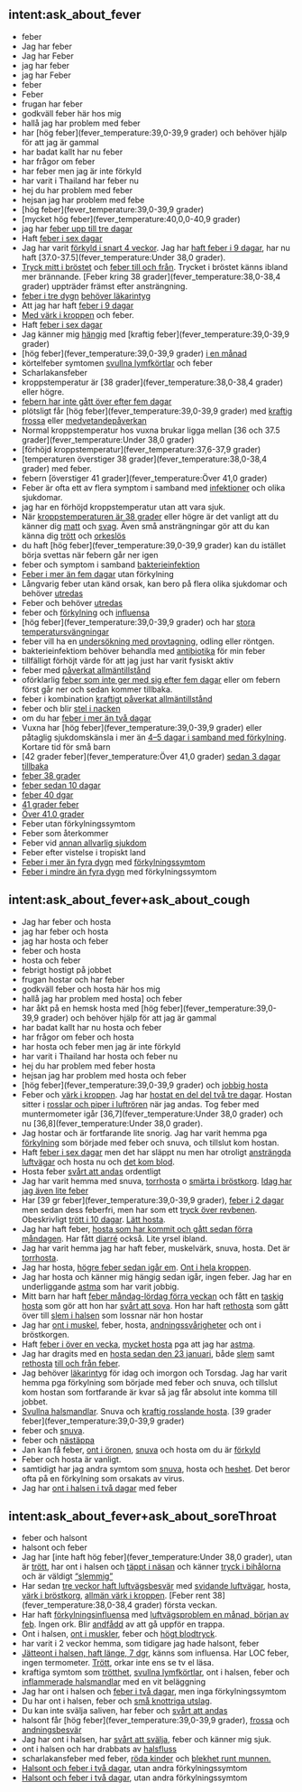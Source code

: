 ## intent:ask_about_fever
- feber
- Jag har feber
- Jag har Feber
- jag har feber
- jag har Feber
- feber
- Feber
- frugan har feber
- godkväll feber här hos mig
- hallå jag har problem med feber
- har [hög feber](fever_temperature:39,0-39,9 grader) och behöver hjälp för att jag är gammal
- har badat kallt har nu feber
- har frågor om feber
- har feber men jag är inte förkyld
- har varit i Thailand har feber nu
- hej du har problem med feber
- hejsan jag har problem med febe
- [hög feber](fever_temperature:39,0-39,9 grader)
- [mycket hög feber](fever_temperature:40,0,0-40,9 grader)
- jag har [feber upp till tre dagar](fever_length)
- Haft [feber i sex dagar](fever_length)
- Jag har varit [förkyld i snart 4 veckor](other_symptoms). Jag har [haft feber i 9 dagar](fever_length), har nu haft [37.0-37.5](fever_temperature:Under 38,0 grader).
- [Tryck mitt i bröstet](other_symptoms) och [feber till och från](fever_length). Trycket i bröstet känns ibland mer brännande. [Feber kring 38 grader](fever_temperature:38,0-38,4 grader) uppträder främst efter ansträngning.
- [feber i tre dygn](fever_length) [behöver läkarintyg](expectation)
- Att jag har haft [feber i 9 dagar](fever_length)
- [Med värk i kroppen](other_symptoms) och feber.
- Haft [feber i sex dagar](fever_length)
- Jag känner mig [hängig](other_symptoms) med [kraftig feber](fever_temperature:39,0-39,9 grader)
- [hög feber](fever_temperature:39,0-39,9 grader) [i en månad](fever_length)
- körtelfeber symtomen [svullna lymfkörtlar](other_symptoms) och feber
- Scharlakansfeber
- kroppstemperatur är [38 grader](fever_temperature:38,0-38,4 grader) eller högre.
- [febern har inte gått över efter fem dagar](fever_length)
- plötsligt får [hög feber](fever_temperature:39,0-39,9 grader) med [kraftig frossa](other_symptoms) eller [medvetandepåverkan](other_symptoms)
- Normal kroppstemperatur hos vuxna brukar ligga mellan [36 och 37.5 grader](fever_temperature:Under 38,0 grader)
- [förhöjd kroppstemperatur](fever_temperature:37,6-37,9 grader)
- [temperaturen överstiger 38 grader](fever_temperature:38,0-38,4 grader) med feber.
- febern [överstiger 41 grader](fever_temperature:Över 41,0 grader)
- Feber är ofta ett av flera symptom i samband med [infektioner](other_symptoms) och olika sjukdomar.
- jag har en förhöjd kroppstemperatur utan att vara sjuk. 
- När [kroppstemperaturen är 38 grader](fever_temperature) eller högre är det vanligt att du känner dig [matt](other_symptoms) och [svag](other_symptoms). Även små ansträngningar gör att du kan känna dig [trött](other_symptoms) och [orkeslös](other_symptoms)
- du haft [hög feber](fever_temperature:39,0-39,9 grader) kan du istället börja svettas när febern går ner igen
- feber och symptom i samband [bakterieinfektion](other_symptoms)
- [Feber i mer än fem dagar](fever_length) utan förkylning 
- Långvarig feber utan känd orsak, kan bero på flera olika sjukdomar och behöver [utredas](expectation)
- Feber och behöver [utredas](expectation)
- feber och [förkylning](other_symptoms) och [influensa](other_symptoms)
- [hög feber](fever_temperature:39,0-39,9 grader) och har [stora temperatursvängningar](other_symptoms)
- feber vill ha en [undersökning med provtagning](expectation), odling eller röntgen.
- bakterieinfektiom behöver behandla med [antibiotika](medication) för min feber
- tillfälligt förhöjt värde för att jag just har varit fysiskt aktiv
- feber med [påverkat allmäntillstånd](state_of_health:40)
- oförklarlig [feber som inte ger med sig efter fem dagar](fever_length) eller om febern först går ner och sedan kommer tillbaka.
- feber i kombination [kraftigt påverkat allmäntillstånd](state_of_health:20)
- feber och blir [stel i nacken](other_symptoms)
- om du har [feber i mer än två dagar](fever_length)
- Vuxna har [hög feber](fever_temperature:39,0-39,9 grader) eller påtaglig sjukdomskänsla i mer än [4–5 dagar i samband med förkylning](fever_length). Kortare tid för små barn
- [42 grader feber](fever_temperature:Över 41,0 grader) [sedan 3 dagar tillbaka](fever_length)
- [feber 38 grader](fever_temperature)
- [feber sedan 10 dagar](fever_length)
- [feber 40 dgar](fever_length)
- [41 grader feber](fever_temperature)
- [Över 41,0 grader](fever_temperature)
- Feber utan förkylningssymtom
- Feber som återkommer
- Feber vid [annan allvarlig sjukdom](other_symptoms)
- Feber efter vistelse i tropiskt land
- [Feber i mer än fyra dygn](fever_length) med [förkylningssymtom](other_symptoms)
- [Feber i mindre än fyra dygn](fever_length) med förkylningssymtom

## intent:ask_about_fever+ask_about_cough
- Jag har feber och hosta
- jag har feber och hosta
- jag har hosta och feber
- feber och hosta
- hosta och feber
- febrigt hostigt på jobbet
- frugan hostar och har feber
- godkväll feber och hosta här hos mig
- hallå jag har problem med hosta] och feber
- har åkt på en hemsk hosta med [hög feber](fever_temperature:39,0-39,9 grader) och behöver hjälp för att jag är gammal
- har badat kallt har nu hosta och feber
- har frågor om feber och hosta
- har hosta och feber men jag är inte förkyld
- har varit i Thailand har hosta och feber nu
- hej du har problem med feber hosta
- hejsan jag har problem med hosta och feber
- [hög feber](fever_temperature:39,0-39,9 grader) och [jobbig hosta](cough_shape)
- Feber och [värk i kroppen](other_symptoms). Jag har [hostat en del del två tre dagar](cough_length). Hostan sitter i [rosslar och piper i luftrören](cough_shape) när jag andas. Tog feber med muntermometer igår [36,7](fever_temperature:Under 38,0 grader) och nu [36,8](fever_temperature:Under 38,0 grader). 
- Jag hostar och är fortfarande lite snorig. Jag har varit hemma pga [förkylning](cough_cold) som började med feber och snuva, och tillslut kom hostan. 
- Haft [feber i sex dagar](fever_length) men det har släppt nu men har otroligt [ansträngda luftvägar](other_symptoms) och hosta nu och [det kom blod](other_symptoms). 
- Hosta feber [svårt att andas](other_symptoms) ordentligt
- Jag har varit hemma med snuva, [torrhosta](cough_shape) o [smärta i bröstkorg](other_symptoms). [Idag har jag även lite feber](fever_length) 
- Har [39 gr feber](fever_temperature:39,0-39,9 grader), [feber i 2 dagar](fever_length) men sedan dess feberfri, men har som ett [tryck över revbenen](other_symptoms). Obeskrivligt [trött i 10 dagar](other_symptoms). [Lätt hosta](cough_shape).
- Jag har haft feber, [hosta som har kommit och gått sedan förra måndagen](cough_length). Har fått [diarré](other_symptoms:Diarré) också. Lite yrsel ibland. 
- Jag har varit hemma jag har haft feber, muskelvärk, snuva, hosta. Det är [torrhosta](cough_shape). 
- Jag har hosta, [högre feber sedan igår em](fever_length). [Ont i hela kroppen](other_symptoms).
- Jag har hosta och känner mig hängig sedan igår, ingen feber. Jag har en underliggande [astma](cough_chronic) som har varit jobbig.
- Mitt barn har haft [feber måndag-lördag förra veckan](fever_length) och fått en [taskig hosta](cough_shape) som gör att hon har [svårt att sova](other_symptoms). Hon har haft [rethosta](cough_shape) som gått över till [slem i halsen](cough_shape:Slemhosta) som lossnar när hon hostar
- Jag har [ont i muskel](other_symptoms), feber, hosta, [andningssvårigheter](other_symptoms) och ont i bröstkorgen. 
- Haft [feber i över en vecka](fever_length), [mycket hosta](cough_shape) pga att jag har [astma](cough_chronic). 
- Jag har dragits med en  [hosta sedan den 23 januari](cough_length), både [slem](cough_shape:Slemhosta) samt [rethosta](cough_shape:Torrhosta) [till och från feber](fever_length).
- Jag behöver [läkarintyg](expectation) för idag och imorgon och Torsdag. Jag har varit hemma pga förkylning som började med feber och snuva, och tillslut kom hostan som fortfarande är kvar så jag får absolut inte komma till jobbet.  
- [Svullna halsmandlar](other_symptoms). Snuva och [kraftig rosslande hosta](cough_shape). [39 grader feber](fever_temperature:39,0-39,9 grader)
- feber och [snuva](other_symptoms).
- feber och [nästäppa](other_symptoms)
- Jan kan få feber, [ont i öronen](other_symptoms), [snuva](other_symptoms) och hosta om du är [förkyld](other_symptoms)
- Feber och hosta är vanligt. 
- samtidigt har jag andra symtom som [snuva](other_symptoms), hosta och [heshet](other_symptoms). Det beror ofta på en förkylning som orsakats av virus.
- Jag har [ont i halsen i två dagar](cough_length) med feber

## intent:ask_about_fever+ask_about_soreThroat
- feber och halsont
- halsont och feber
- Jag har [inte haft hög feber](fever_temperature:Under 38,0 grader), utan är [trött](other_symptoms), har ont i halsen och [täppt i näsan](other_symptoms) och känner [tryck i bihålorna](other_symptoms) och är väldigt [“slemmig”](other_symptoms)
- Har sedan [tre veckor haft luftvägsbesvär](soreThroat_duration) med [svidande luftvägar](other_symptoms), hosta, [värk i bröstkorg](other_symptoms), [allmän värk i kroppen](other_symptoms). [Feber rent 38](fever_temperature:38,0-38,4 grader) första veckan. 
- Har haft [förkylningsinfluensa](other_symptoms) med [luftvägsproblem en månad, början av feb](soreThroat_duration). Ingen ork. Blir [andfådd](other_symptoms) av att gå uppför en trappa. 
- Ont i halsen, [ont i muskler](other_symptoms), feber och [högt blodtryck](other_symptoms).
- har varit i 2 veckor hemma, som tidigare jag hade halsont, feber
- [Jätteont i halsen, haft länge, 7 dgr](soreThroat_duration), känns som influensa. Har LOC feber, ingen termometer. [Trött](other_symptoms), orkar inte ens se tv el läsa. 
- kraftiga symtom som [trötthet](other_symptoms), [svullna lymfkörtlar](other_symptoms), ont i halsen, feber och [inflammerade halsmandlar](other_symptoms) med en vit beläggning
- Jag har ont i halsen och [feber i två dagar](fever_length), men inga förkylningssymtom
- Du har ont i halsen, feber och [små knottriga utslag](other_symptoms).
- Du kan inte svälja saliven, har feber och [svårt att andas](other_symptoms)
- halsont får [hög feber](fever_temperature:39,0-39,9 grader), [frossa](other_symptoms) och [andningsbesvär](other_symptoms)
- Jag har ont i halsen, har [svårt att svälja](other_symptoms), feber och känner mig sjuk.
- ont i halsen och har drabbats av [halsfluss](other_symptoms)
- scharlakansfeber med feber, [röda kinder](other_symptoms) och [blekhet runt munnen.](other_symptoms)
- [Halsont och feber i två dagar](soreThroat_duration), utan andra förkylningssymtom
- [Halsont och feber i två dagar](fever_duration), utan andra förkylningssymtom